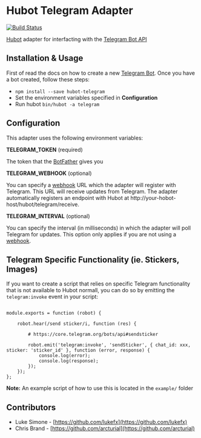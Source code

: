 # Hubot Telegram Adapter

[![Build Status](https://travis-ci.org/lukefx/hubot-telegram.svg?branch=feature-issue-5)](https://travis-ci.org/lukefx/hubot-telegram)

[Hubot](https://hubot.github.com/docs/) adapter for interfacting with the [Telegram Bot API](https://core.telegram.org/bots/api)

## Installation & Usage

First of read the docs on how to create a new [Telegram Bot](https://core.telegram.org/bots#botfather). Once you have a bot created, follow these steps:

* `npm install --save hubot-telegram`
* Set the environment variables specified in **Configuration**
* Run hubot `bin/hubot -a telegram`

## Configuration

This adapter uses the following environment variables:

**TELEGRAM_TOKEN** (required)

The token that the [BotFather](https://core.telegram.org/bots#botfather) gives you

**TELEGRAM_WEBHOOK** (optional)

You can specify a [webhook](https://core.telegram.org/bots/api#setwebhook) URL which the adapter will register with Telegram. This URL will receive updates from Telegram. The adapter automatically registers an endpoint with Hubot at http://your-hobot-host/hubot/telegram/receive.

**TELEGRAM_INTERVAL** (optional)

You can specify the interval (in milliseconds) in which the adapter will poll Telegram for updates. This option only applies if you are not using a [webhook](https://core.telegram.org/bots/api#setwebhook).

## Telegram Specific Functionality (ie. Stickers, Images)

If you want to create a script that relies on specific Telegram functionality that is not available to Hubot normall, you can do so by emitting the `telegram:invoke` event in your script:

``` nodejs

module.exports = function (robot) {

    robot.hear(/send sticker/i, function (res) {

        # https://core.telegram.org/bots/api#sendsticker

        robot.emit('telegram:invoke', 'sendSticker', { chat_id: xxx, sticker: 'sticker_id' }, function (error, response) {
            console.log(error);
            console.log(response);
        });
    });
};

```

**Note:** An example script of how to use this is located in the `example/` folder

## Contributors

* Luke Simone - [https://github.com/lukefx](https://github.com/lukefx)
* Chris Brand - [https://github.com/arcturial](https://github.com/arcturial)
